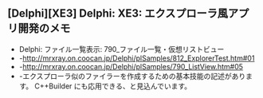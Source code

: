 ## [Delphi][XE3] Delphi: XE3: エクスプローラ風アプリ開発のメモ

* Delphi: ファイル一覧表示: 790_ファイル一覧・仮想リストビュー
* -http://mrxray.on.coocan.jp/Delphi/plSamples/812_ExplorerTest.htm#01
* -http://mrxray.on.coocan.jp/Delphi/plSamples/790_ListView.htm#05
* -エクスプローラ似のファイラーを作成するための基本技能の記述があります。
C++Builder にも応用できる、と見込んでいます。
